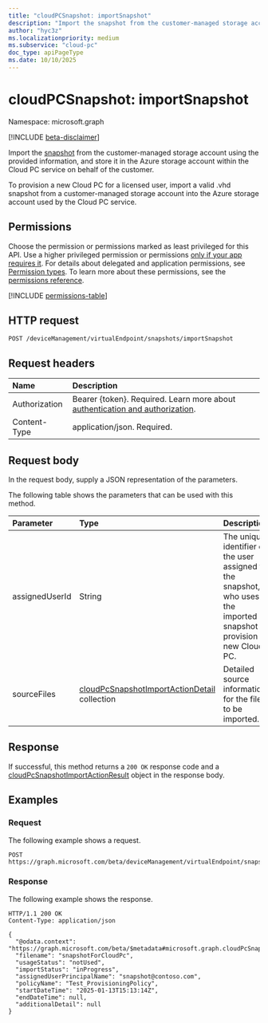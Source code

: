 ```yaml
---
title: "cloudPCSnapshot: importSnapshot"
description: "Import the snapshot from the customer-managed storage account using the provided information, and store it in the Azure storage account within the Cloud PC service on behalf of the customer."
author: "hyc3z"
ms.localizationpriority: medium
ms.subservice: "cloud-pc"
doc_type: apiPageType
ms.date: 10/10/2025
---
```


# cloudPCSnapshot: importSnapshot
Namespace: microsoft.graph

[!INCLUDE [beta-disclaimer](../../includes/beta-disclaimer.md)]

Import the [snapshot](../resources/cloudpcsnapshot.md) from the customer-managed storage account using the provided information, and store it in the Azure storage account within the Cloud PC service on behalf of the customer. 

To provision a new Cloud PC for a licensed user, import a valid .vhd snapshot from a customer-managed storage account into the Azure storage account used by the Cloud PC service.

## Permissions
Choose the permission or permissions marked as least privileged for this API. Use a higher privileged permission or permissions [only if your app requires it](/graph/permissions-overview#best-practices-for-using-microsoft-graph-permissions). For details about delegated and application permissions, see [Permission types](/graph/permissions-overview#permission-types). To learn more about these permissions, see the [permissions reference](/graph/permissions-reference).

<!-- { "blockType": "permissions", "name": "cloudpcsnapshot_importsnapshot" } -->
[!INCLUDE [permissions-table](../includes/permissions/cloudpcsnapshot-importsnapshot-permissions.md)]

## HTTP request

<!-- {
  "blockType": "ignored"
}
-->
``` http
POST /deviceManagement/virtualEndpoint/snapshots/importSnapshot
```

## Request headers
|Name|Description|
|:---|:---|
|Authorization|Bearer {token}. Required. Learn more about [authentication and authorization](/graph/auth/auth-concepts).|
|Content-Type|application/json. Required.|

## Request body
In the request body, supply a JSON representation of the parameters.

The following table shows the parameters that can be used with this method.

| Parameter | Type | Description |
|:---|:---|:---|
| assignedUserId     | String   | The unique identifier of the user assigned to the snapshot, who uses the imported snapshot to provision a new Cloud PC. |
| sourceFiles   | [cloudPcSnapshotImportActionDetail](../resources/cloudpcsnapshotimportactiondetail.md) collection  |Detailed source information for the files to be imported. |

## Response

If successful, this method returns a `200 OK` response code and a [cloudPcSnapshotImportActionResult](../resources/cloudpcsnapshotimportactionresult.md) object in the response body.

## Examples

### Request

The following example shows a request.

<!-- {
  "blockType": "request",
  "name": "post_importsnapshot"
}
-->
``` http
POST https://graph.microsoft.com/beta/deviceManagement/virtualEndpoint/snapshots/importSnapshot
```

### Response

The following example shows the response.

<!-- {
  "blockType": "response",
  "truncated": true,
  "@odata.type": "microsoft.graph.cloudPcSnapshotImportActionResult"
}
-->
``` http
HTTP/1.1 200 OK
Content-Type: application/json

{
  "@odata.context": "https://graph.microsoft.com/beta/$metadata#microsoft.graph.cloudPcSnapshotImportActionResult",
  "filename": "snapshotForCloudPc",
  "usageStatus": "notUsed",
  "importStatus": "inProgress",
  "assignedUserPrincipalName": "snapshot@contoso.com",
  "policyName": "Test_ProvisioningPolicy",
  "startDateTime": "2025-01-13T15:13:14Z",
  "endDateTime": null,
  "additionalDetail": null
}
```

